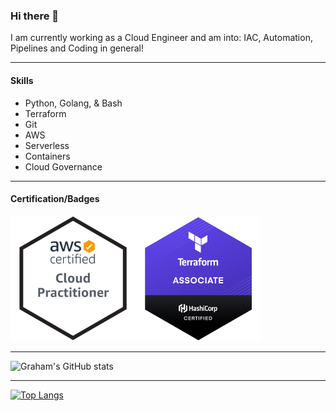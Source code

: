 ### Hi there 👋

I am currently working as a Cloud Engineer and am into: IAC, Automation, Pipelines and Coding in general!

---

#### Skills
- Python, Golang, & Bash
- Terraform
- Git
- AWS
- Serverless
- Containers
- Cloud Governance

---

#### Certification/Badges
<img src="aws-certified-cloud-practitioner.png" alt="AWS Certified Cloud Practitioner" width="200"/><img src="hashicorp-certified-terraform-associate.png" alt="Hashicorp Certified Terraform Associate" width="200"/>

---

![Graham's GitHub stats](https://github-readme-stats.vercel.app/api?username=GrahamOHagan&show_icons=true&theme=dark)

---

[![Top Langs](https://github-readme-stats.vercel.app/api/top-langs/?username=GrahamOHagan&layout=compact&show_icons=true&theme=dark)](https://github.com/GrahamOHagan/github-readme-stats)

<!--
**GrahamOHagan/GrahamOHagan** is a ✨ _special_ ✨ repository because its `README.md` (this file) appears on your GitHub profile.

Here are some ideas to get you started:

- 🔭 I’m currently working on ...
- 🌱 I’m currently learning ...
- 👯 I’m looking to collaborate on ...
- 🤔 I’m looking for help with ...
- 💬 Ask me about ...
- 📫 How to reach me: ...
- 😄 Pronouns: ...
- ⚡ Fun fact: ...
-->
